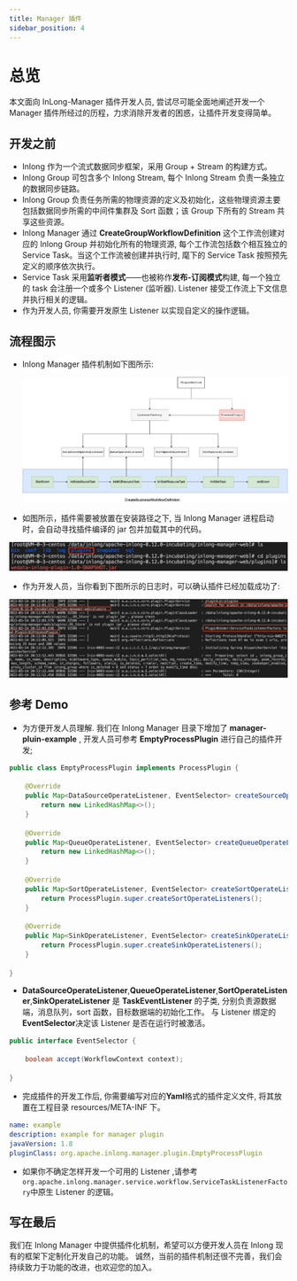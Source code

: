 ```yaml
---
title: Manager 插件
sidebar_position: 4
---
```

# 总览

本文面向 InLong-Manager 插件开发人员, 尝试尽可能全面地阐述开发一个 Manager 插件所经过的历程，力求消除开发者的困惑，让插件开发变得简单。

## 开发之前

- Inlong 作为一个流式数据同步框架，采用 Group + Stream 的构建方式。
- Inlong Group 可包含多个 Inlong Stream, 每个 Inlong Stream 负责一条独立的数据同步链路。
- Inlong Group 负责任务所需的物理资源的定义及初始化，这些物理资源主要包括数据同步所需的中间件集群及 Sort 函数；该 Group 下所有的 Stream 共享这些资源。
- Inlong Manager 通过 **CreateGroupWorkflowDefinition** 这个工作流创建对应的 Inlong Group 并初始化所有的物理资源, 每个工作流包括数个相互独立的 Service Task。当这个工作流被创建并执行时, 麾下的 Service Task 按照预先定义的顺序依次执行。
- Service Task 采用**监听者模式**——也被称作**发布-订阅模式**构建, 每一个独立的 task 会注册一个或多个 Listener (监听器). Listener 接受工作流上下文信息并执行相关的逻辑。
- 作为开发人员, 你需要开发原生 Listener 以实现自定义的操作逻辑。

## 流程图示

- Inlong Manager 插件机制如下图所示:

  ![](img/Inlong_Plugin.png)

- 如图所示，插件需要被放置在安装路径之下, 当 Inlong Manager 进程启动时，会自动寻找插件编译的 jar 包并加载其中的代码。

![](img/Plugin_Location.png)

- 作为开发人员，当你看到下图所示的日志时，可以确认插件已经加载成功了:

![](img/Plugin_Log.png)

## 参考 Demo

- 为方便开发人员理解. 我们在 Inlong Manager 目录下增加了 **manager-pluin-example** , 开发人员可参考 **EmptyProcessPlugin** 进行自己的插件开发;

```java
public class EmptyProcessPlugin implements ProcessPlugin {

    @Override
    public Map<DataSourceOperateListener, EventSelector> createSourceOperateListeners() {
        return new LinkedHashMap<>();
    }

    @Override
    public Map<QueueOperateListener, EventSelector> createQueueOperateListeners() {
        return new LinkedHashMap<>();
    }

    @Override
    public Map<SortOperateListener, EventSelector> createSortOperateListeners() {
        return ProcessPlugin.super.createSortOperateListeners();
    }

    @Override
    public Map<SinkOperateListener, EventSelector> createSinkOperateListeners() {
        return ProcessPlugin.super.createSinkOperateListeners();
    }

}
```

- **DataSourceOperateListener**,**QueueOperateListener**,**SortOperateListener**,**SinkOperateListener** 是 **TaskEventListener** 的子类, 分别负责源数据端，消息队列，sort 函数，目标数据端的初始化工作。 与 Listener 绑定的**EventSelector**决定该 Listener 是否在运行时被激活。

```java
public interface EventSelector {

    boolean accept(WorkflowContext context);

}
```

- 完成插件的开发工作后, 你需要编写对应的**Yaml**格式的插件定义文件, 将其放置在工程目录 resources/META-INF 下。

```yaml
name: example
description: example for manager plugin
javaVersion: 1.8
pluginClass: org.apache.inlong.manager.plugin.EmptyProcessPlugin
```
- 如果你不确定怎样开发一个可用的 Listener ,请参考`org.apache.inlong.manager.service.workflow.ServiceTaskListenerFactory`中原生 Listener 的逻辑。

## 写在最后

我们在 Inlong Manager 中提供插件化机制，希望可以方便开发人员在 Inlong 现有的框架下定制化开发自己的功能。
诚然，当前的插件机制还很不完善，我们会持续致力于功能的改进，也欢迎您的加入。